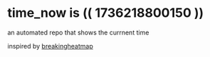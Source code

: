 # time_now is (( 1736218800150 ))

an automated repo that shows the currnent time

inspired by [breakingheatmap](https://github.com/breakingheatmap/breakingheatmap)